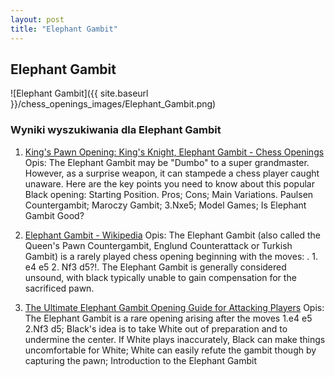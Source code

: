 ```yaml
---
layout: post
title: "Elephant Gambit"
---
```


## Elephant Gambit
![Elephant Gambit]({{ site.baseurl }}/chess_openings_images/Elephant_Gambit.png)

### Wyniki wyszukiwania dla Elephant Gambit
1. [King's Pawn Opening: King's Knight, Elephant Gambit - Chess Openings](https://www.chess.com/openings/Kings-Pawn-Opening-Kings-Knight-Elephant-Gambit)
   Opis: The Elephant Gambit may be "Dumbo" to a super grandmaster. However, as a surprise weapon, it can stampede a chess player caught unaware. Here are the key points you need to know about this popular Black opening: Starting Position. Pros; Cons; Main Variations. Paulsen Countergambit; Maroczy Gambit; 3.Nxe5; Model Games; Is Elephant Gambit Good?

2. [Elephant Gambit - Wikipedia](https://en.wikipedia.org/wiki/Elephant_Gambit)
   Opis: The Elephant Gambit (also called the Queen's Pawn Countergambit, Englund Counterattack or Turkish Gambit) is a rarely played chess opening beginning with the moves: . 1. e4 e5 2. Nf3 d5?!. The Elephant Gambit is generally considered unsound, with black typically unable to gain compensation for the sacrificed pawn.

3. [The Ultimate Elephant Gambit Opening Guide for Attacking Players](https://www.chessable.com/blog/elephant-gambit/)
   Opis: The Elephant Gambit is a rare opening arising after the moves 1.e4 e5 2.Nf3 d5; Black's idea is to take White out of preparation and to undermine the center. If White plays inaccurately, Black can make things uncomfortable for White; White can easily refute the gambit though by capturing the pawn; Introduction to the Elephant Gambit